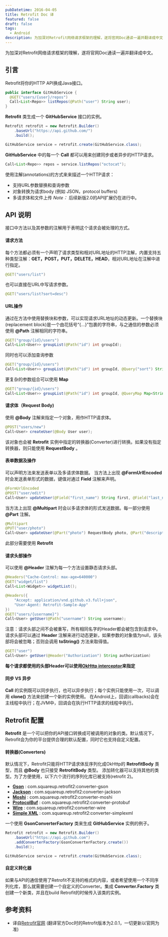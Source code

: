 ```yaml
---
pubDatetime: 2016-04-05
title: Retrofit Doc 译
featured: false
draft: false
tags:
  - Android
description: 为加深对Retrofit网络请求框架的理解，遂将官网Doc通读一遍并翻译成中文。
---
```


为加深对Retrofit网络请求框架的理解，遂将官网Doc通读一遍并翻译成中文。

<!-- more -->

## 引言

Retrofit将你的HTTP API换成Java接口。

```Java
public interface GitHubService {
  @GET("users/{user}/repos")
  Call<List<Repo>> listRepos(@Path("user") String user);
}
```

**Retrofit** 类生成一个 **GitHubService** 接口的实例。

```Java
Retrofit retrofit = new Retrofit.Builder()
    .baseUrl("https://api.github.com/")
    .build();

GitHubService service = retrofit.create(GitHubService.class);
```

**GitHubService** 中的每一个 **Call** 都可以用来创建同步或者异步的HTTP请求。

```Java
Call<List<Repo>> repos = service.listRepos("octocat");
```

使用注解(annotations)的方式来来描述一个HTTP请求：

- 支持URL参数替换和查询参数
- 对象转换为请求body (例如 JSON，protocol buffers)
- 多请求体和文件上传
  _Note：_ 后续新版2.0的API扩展仍在进行中。

## API 说明

接口中方法以及其参数的注解用于表明这个请求会被处理的方式。

#### 请求方法

每个方法都必须有一个声明了请求类型和相对URL地址的HTTP注解，内置支持五种类型注解：**GET，POST，PUT，DELETE，HEAD**，相对URL地址在注解中进行指定。

```Java
@GET("users/list")
```

也可以直接在URL中写请求参数。

```Java
@GET("users/list?sort=desc")
```

#### URL操作

通过在方法中使用替换块和参数，可以实现请求URL地址的动态更新。一个替换块(replacement block)是一个由花括号“{...}”包裹的字符串，与之通信的参数必须使用 **@Path** 注解相同的字符串。

```Java
@GET("group/{id}/users")
Call<List<User>> groupList(@Path("id") int groupId);
```

同时也可以添加查询参数

```Java
@GET("group/{id}/users")
Call<List<User>> groupList(@Path("id") int groupId, @Query("sort") String sort);
```

更复杂的参数组合可以使用 **Map**

```Java
@GET("group/{id}/users")
Call<List<User>> groupList(@Path("id") int groupId, @QueryMap Map<String, String> options);
```

#### 请求体（Request Body)

使用 **@Body** 注解来指定一个对象，用作HTTP请求体。

```Java
@POST("users/new")
Call<User> createUser(@Body User user);
```

该对象也会被 **Retrofit** 实例中指定的转换器(Converter)进行转换。如果没有指定转换器，则只能使用 **RequestBody** 。

#### 表单数据及操作

可以声明方法来发送表单以及多请求体数据。
当方法上出现 **@FormUrlEncoded** 时会发送表单形式的数据，键值对通过 **Field** 注解来声明。

```Java
@FormUrlEncoded
@POST("user/edit")
Call<User> updateUser(@Field("first_name") String first, @Field("last_name") String last);
```

当方法上出现 **@Multipart** 时会以多请求体的形式发送数据。每一部分使用 **@Part** 注解。

```Java
@Multipart
@PUT("user/photo")
Call<User> updateUser(@Part("photo") RequestBody photo, @Part("description") RequestBody description);
```

此部分需要使用 **Retrofit**

#### 请求头部操作

可以使用 **@Header** 注解为每一个方法设置静态请求头部。

```Java
@Headers("Cache-Control: max-age=640000")
@GET("widget/list")
Call<List<Widget>> widgetList();
```

```Java
@Headers({
    "Accept: application/vnd.github.v3.full+json",
    "User-Agent: Retrofit-Sample-App"
})
@GET("users/{username}")
Call<User> getUser(@Path("username") String username);
```

注意：请求头部之间不会被重写，所有相同名字的Header都会被包含到请求中。
请求头部可以通过 **Header** 注解来进行动态更新，如果参数的对象值为null，该头部将会被忽略；否则会调用 **toString()** 方法来取得值。

```Java
@GET("user")
Call<User> getUser(@Header("Authorization") String authorization)
```

**每个请求都使用的头部Header可以使用[OkHttp interceptor](https://github.com/square/okhttp/wiki/Interceptors)来指定**

#### 同步 VS 异步

**Call** 的实例既可以同步执行，也可以异步执行；每个实例只能使用一次，可以调用 **clone()** 方法来创建一个新的实例使用。
在Android上，回调(callbacks)会在主线程中执行；在JVM中，回调会在执行HTTP请求的线程中执行。

## Retrofit 配置

**Retrofit** 是一个可以把你的API接口转换成可被调用的对象的类。默认情况下，Retrofit会为你的平台提供合理的默认配置，同时它也支持自定义配置。

#### 转换器(Converters)

默认情况下，Retrofit只能将HTTP请求体反序列化成OkHttp的 **RetrofitBody** 类型，而且 **@Body** 也只接受 **RetrofitBody** 类型。
添加转化器可以支持其他的类型。为了方便使用，以下六个流行的序列化库已被支持(retrofit 2)。

- **[Gson](https://github.com/google/gson)** : com.squareup.retrofit2:converter-gson
- **[Jackson](http://wiki.fasterxml.com/JacksonHome)** : com.squareup.retrofit2:converter-jackson
- **[Moshi](https://github.com/square/moshi/)** : com.squareup.retrofit2:converter-moshi
- **[ProtocolBuf](https://developers.google.com/protocol-buffers/)** : com.squareup.retrofit2:converter-protobuf
- **[Wire](https://github.com/square/wire)** : com.squareup.retrofit2:converter-wire
- **[Simple XML](http://simple.sourceforge.net/)** : com.squareup.retrofit2:converter-simplexml

一个使用 **GsonConverterFactory** 类来生成 **GitHubService** 实例的例子。

```Java
Retrofit retrofit = new Retrofit.Builder()
    .baseUrl("https://api.github.com")
    .addConverterFactory(GsonConverterFactory.create())
    .build();

GitHubService service = retrofit.create(GitHubService.class);
```

#### 自定义转化器

如果与API的通信使用了Retrofit不支持的格式的内容，或者希望使用一个不同序列化库，那么就需要创建一个自定义的Converter。集成 **Converter.Factory** 类创建一个新类，并且在build Retrofit的时候传入该类的实例。

## 参考资料

- 译自[Retrofit官网](http://square.github.io/retrofit/) (翻译官方Doc时的Retrofit版本为2.0.1，一切更新以官网为准)
